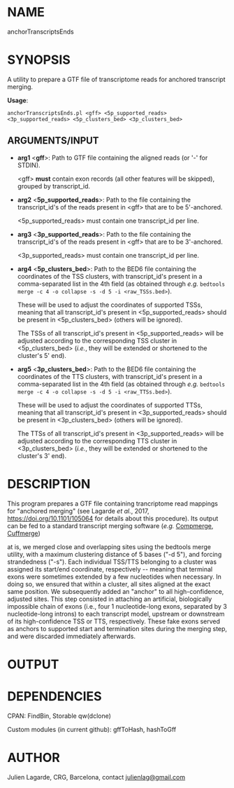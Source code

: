 # NAME

anchorTranscriptsEnds

# SYNOPSIS

A utility to prepare a GTF file of transcriptome reads for anchored transcript merging.

**Usage**:

`anchorTranscriptsEnds.pl <gff> <5p_supported_reads> <3p_supported_reads> <5p_clusters_bed> <3p_clusters_bed>`

## ARGUMENTS/INPUT

- **arg1** <**gff**>: Path to GTF file containing the aligned reads (or '-' for STDIN).

    &lt;gff> **must** contain exon records (all other features will be skipped), grouped by transcript\_id.

- **arg2** <**5p\_supported\_reads**>: Path to the file containing the transcript\_id's of the reads present in &lt;gff> that are to be 5'-anchored.

    <5p\_supported\_reads> must contain one transcript\_id per line.

- **arg3** <**3p\_supported\_reads**>: Path to the file containing the transcript\_id's of the reads present in &lt;gff> that are to be 3'-anchored.

    <3p\_supported\_reads> must contain one transcript\_id per line.

- **arg4** <**5p\_clusters\_bed**>: Path to the BED6 file containing the coordinates of the TSS clusters, with transcript\_id's present in a comma-separated list in the 4th field (as obtained through _e.g._ `bedtools merge -c 4 -o collapse -s -d 5 -i <raw_TSSs.bed>`).

    These will be used to adjust the coordinates of supported TSSs, meaning that all transcript\_id's present in <5p\_supported\_reads> should be present in <5p\_clusters\_bed> (others will be ignored).

    The TSSs of all transcript\_id's present in <5p\_supported\_reads> will be adjusted according to the corresponding TSS cluster in <5p\_clusters\_bed> (_i.e._, they will be extended or shortened to the cluster's 5' end).

- **arg5** <**3p\_clusters\_bed**>: Path to the BED6 file containing the coordinates of the TTS clusters, with transcript\_id's present in a comma-separated list in the 4th field (as obtained through _e.g._ `bedtools merge -c 4 -o collapse -s -d 5 -i <raw_TTSs.bed>`).

    These will be used to adjust the coordinates of supported TTSs, meaning that all transcript\_id's present in <3p\_supported\_reads> should be present in <3p\_clusters\_bed> (others will be ignored).

    The TTSs of all transcript\_id's present in <3p\_supported\_reads> will be adjusted according to the corresponding TTS cluster in <3p\_clusters\_bed> (_i.e._, they will be extended or shortened to the cluster's 3' end).

# DESCRIPTION

This program prepares a GTF file containing trancriptome read mappings for "anchored merging" (see Lagarde _et al._, 2017,  https://doi.org/10.1101/105064 for details about this procedure). Its output can be fed to a standard transcript merging software (_e.g._ [Compmerge](https://github.com/sdjebali/Compmerge), [Cuffmerge](http://cole-trapnell-lab.github.io/cufflinks/cuffmerge/))

at is, we merged close and overlapping sites using the bedtools merge utility, with a maximum clustering distance of 5 bases ("-d 5"), and forcing strandedness ("-s"). Each individual TSS/TTS belonging to a cluster was assigned its start/end coordinate, respectively -- meaning that terminal exons were sometimes extended by a few nucleotides when necessary. In doing so, we ensured that within a cluster, all sites aligned at the exact same position. We subsequently added an "anchor" to all high-confidence, adjusted sites. This step consisted in attaching an artificial, biologically impossible chain of exons (i.e., four 1 nucleotide-long exons, separated by 3 nucleotide-long introns) to each transcript model, upstream or downstream of its high-confidence TSS or TTS, respectively. These fake exons served as anchors to supported start and termination sites during the merging step, and were discarded immediately afterwards.

# OUTPUT

# DEPENDENCIES

CPAN: FindBin, Storable qw(dclone)

Custom modules (in current github): gffToHash, hashToGff

# AUTHOR

Julien Lagarde, CRG, Barcelona, contact julienlag@gmail.com
